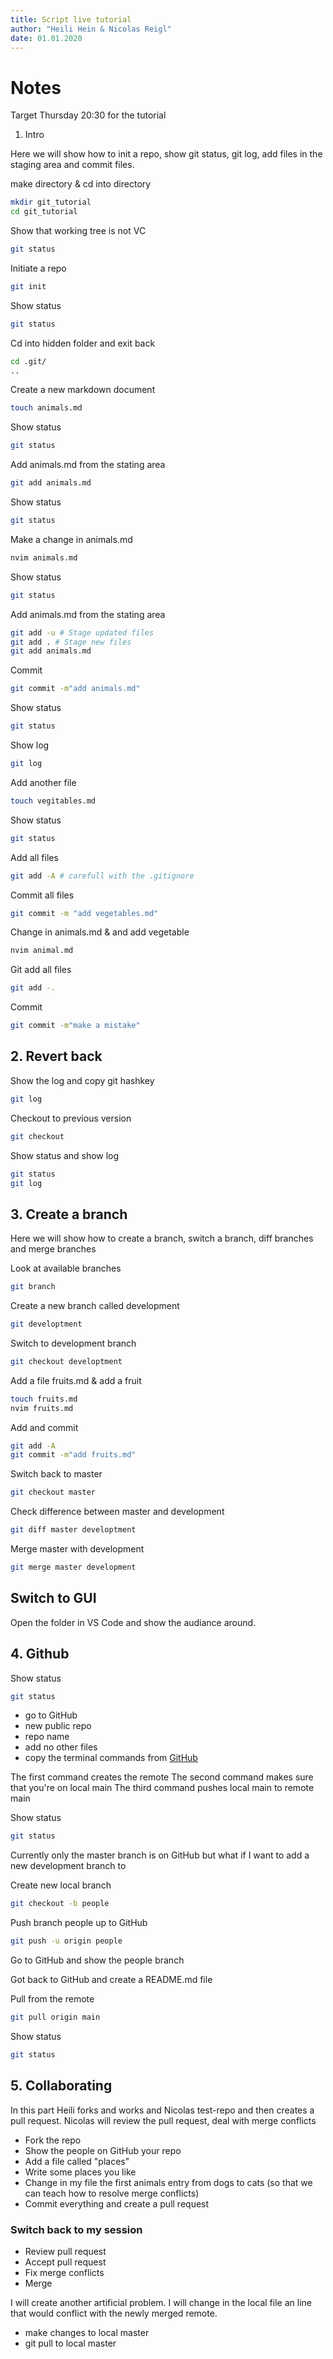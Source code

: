 ```yaml
---
title: Script live tutorial
author: "Heili Hein & Nicolas Reigl"
date: 01.01.2020
---
```



# Notes

Target Thursday 20:30 for the tutorial


1. Intro

Here we will show how to init a repo, show git status, git log, add files in the staging area and commit files.



make directory & cd into directory
```bash
mkdir git_tutorial
cd git_tutorial
```

Show that working tree is not VC
```bash
git status
```

Initiate a repo
```bash
git init
```

Show status
```bash
git status
```

Cd into hidden folder and exit back
```bash
cd .git/
..
```

Create a new markdown document
```bash
touch animals.md
```

Show status
```bash
git status
```

Add animals.md from the stating area
```bash
git add animals.md
```

Show status
```bash
git status
```


Make a change in animals.md
```bash
nvim animals.md
```

Show status
```bash
git status
```

Add animals.md from the stating area
```bash
git add -u # Stage updated files
git add . # Stage new files
git add animals.md
```



Commit
```bash
git commit -m"add animals.md"
```

Show status
```bash
git status
```

Show log
```bash
git log
```


Add another file
```bash
touch vegitables.md
```

Show status
```bash
git status
```


Add all files
```bash
git add -A # carefull with the .gitignore
```

Commit all files
```bash
git commit -m "add vegetables.md"
```

Change in animals.md & and add vegetable
```bash
nvim animal.md
```

Git add all files
```bash
git add -.
```

Commit
```bash
git commit -m"make a mistake"
```

## 2. Revert back

Show the log and copy git hashkey
```bash
git log
```

Checkout to previous version
```bash
git checkout
```


Show status and show log
```bash
git status
git log
```


## 3. Create a branch

Here we will show how to create a branch, switch a branch, diff branches and merge branches

Look at available branches
```bash
git branch
```

Create a new branch called development
```bash
git developtment
```

Switch to development branch
```bash
git checkout developtment
```

Add a file fruits.md & add a fruit
```bash
touch fruits.md
nvim fruits.md
```

Add and commit
```bash
git add -A
git commit -m"add fruits.md"
```

Switch back to master
```bash
git checkout master
```

Check difference between master and development
```bash
git diff master developtment
```


Merge master with development
```bash
git merge master development
```


## Switch to GUI

Open the folder in VS Code and show the audiance around.



## 4. Github


Show status
```bash
git status
```

 - go to GitHub
 - new public repo
 - repo name
 - add no other files
 - copy the terminal commands from [GitHub](GitHub)

The first command creates the remote
The second command makes sure that you're on local main
The third command pushes local main to remote main

Show status
```bash
git status
```


Currently only the master branch is on GitHub but what if I want to add a new development branch to

Create new local branch
```bash
git checkout -b people
```

Push branch people up to GitHub
```bash
git push -u origin people
```

Go to GitHub and show the people branch



Got back to GitHub and create a README.md file


Pull from the remote
```bash
git pull origin main
```

Show status
```bash
git status
```

## 5. Collaborating

In this part Heili forks and works and Nicolas test-repo and then creates a pull request. Nicolas will review the pull request, deal with merge conflicts

 - Fork the repo
 - Show the people on GitHub your repo
 - Add a file called "places"
 - Write some places you like
 - Change in my file the first animals entry from dogs to cats (so that we can teach how to resolve merge conflicts)
 - Commit everything and create a pull request


### Switch back to my session


 - Review pull request
 - Accept pull request
 - Fix merge conflicts
 - Merge


 I will create another artificial problem. I will change in the local file an line that would conflict with the newly merged remote.

 - make changes to local master
 - git pull to local master


